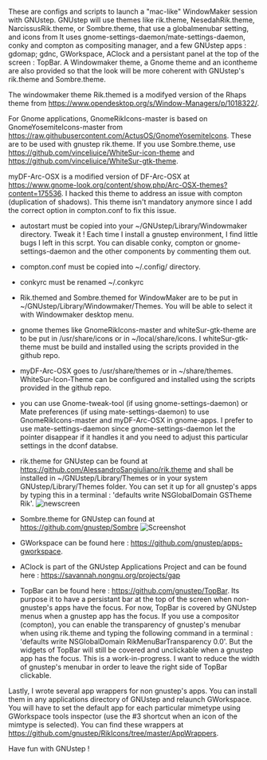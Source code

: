 These are configs and scripts to launch a "mac-like" WindowMaker session with GNUstep. GNUstep will use themes like rik.theme, NesedahRik.theme, NarcissusRik.theme, or Sombre.theme, that use a globalmenubar setting, and icons from It uses gnome-settings-daemon/mate-settings-daemon, conky and compton as compositing manager, and a few GNUstep apps : gdomap; gdnc, GWorkspace, AClock and a persistant panel at the top of the screen : TopBar. A Windowmaker theme, a Gnome theme and an icontheme are also provided so that the look will be more coherent with GNUstep's rik.theme and Sombre.theme.

The windowmaker theme Rik.themed is a modifyed version of the Rhaps theme from https://www.opendesktop.org/s/Window-Managers/p/1018322/. 

For Gnome applications, GnomeRikIcons-master is based on GnomeYosemiteIcons-master from https://raw.githubusercontent.com/ActusOS/GnomeYosemiteIcons. These are to be used with gnustep rik.theme. If  you use Sombre.theme, use https://github.com/vinceliuice/WhiteSur-icon-theme and https://github.com/vinceliuice/WhiteSur-gtk-theme.

myDF-Arc-OSX is a modified version of DF-Arc-OSX at https://www.gnome-look.org/content/show.php/Arc-OSX-themes?content=175536. I hacked this theme to address an issue with compton (duplication of shadows). This theme isn't mandatory anymore since I add the correct option in compton.conf to fix this issue.

- autostart must be copied into your ~/GNUstep/Library/Windowmaker directory. Tweak it ! Each time I install a gnustep environment, I find little bugs I left in this scrpt. You can disable conky, compton or gnome-settings-daemon and the other components by commenting them out.

- compton.conf must be copied into ~/.config/ directory.

- conkyrc must be renamed ~/.conkyrc

- Rik.themed and Sombre.themed for WindowMaker are to be put in  ~/GNUstep/Library/Windowmaker/Themes. You will be able to select it with Windowmaker desktop menu.

- gnome themes like GnomeRikIcons-master and whiteSur-gtk-theme are to be put in /usr/share/icons or in ~/local/share/icons. I whiteSur-gtk-theme must be build and installed using the scripts provided in the github repo.

- myDF-Arc-OSX goes to /usr/share/themes or in ~/share/themes. WhiteSur-Icon-Theme can be configured and installed using the scripts provided in the github repo.

- you can use Gnome-tweak-tool (if using gnome-settings-daemon) or Mate preferences (if using mate-settings-daemon) to use GnomeRikIcons-master and myDF-Arc-OSX in gnome-apps. I prefer to use mate-settings-daemon since gnome-settings-daemon let the pointer disappear if it handles it and you need to adjust this particular settings in the dconf databse.

- rik.theme for GNUstep can be found at https://github.com/AlessandroSangiuliano/rik.theme and shall be installed in ~/GNUstep/Library/Themes or in your system GNUstep/Library/Themes folder. You can set it up for all gnustep's apps by typing this in a terminal : 'defaults write NSGlobalDomain GSTheme Rik'.
![newscreen](https://user-images.githubusercontent.com/12986802/138477523-859a58d3-03ac-4a54-84fa-a644ef8ad1c2.png)

- Sombre.theme for GNUstep can found at https://github.com/gnustep/Sombre
![Screenshot](https://user-images.githubusercontent.com/12986802/138485547-5d5947fc-e259-4b46-b7e4-c45ad338ba3c.png)

- GWorkspace can be found here : https://github.com/gnustep/apps-gworkspace.

- AClock is part of the GNUstep Applications Project and can be found here : https://savannah.nongnu.org/projects/gap

- TopBar can be found here : https://github.com/gnustep/TopBar. Its purpose it to have a persistant bar at the top of the screen when non-gnustep's apps have the focus. For now, TopBar is covered by GNUstep menus when a gnustep app has the focus. If you use a compositor (compton), you can enable the transparency of gnustep's menubar when using rik.theme and typing the following command in a terminal : 'defaults write NSGlobalDomain RikMenuBarTransparency 0.0'. But the widgets of TopBar will still be covered and unclickable when a gnustep app has the focus. This is a work-in-progress. I want to reduce the width of gnustep's menubar in order to leave the right side of TopBar clickable.


Lastly, I wrote several app wrappers for non gnustep's apps. You can install them in any applications directory of GNUstep and relaunch GWorkspace. You will have to set the default app for each particular mimetype using GWorkspace tools inspector (use the #3 shortcut when an icon of the mimtype is selected). You can find these wrappers at https://github.com/gnustep/RikIcons/tree/master/AppWrappers.

Have fun with GNUstep !
